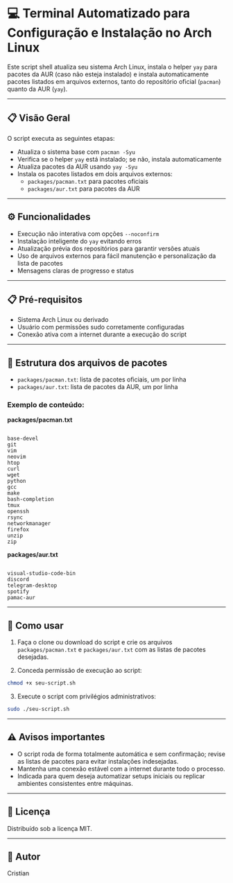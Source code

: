 # 💻 Terminal Automatizado para Configuração e Instalação no Arch Linux

Este script shell atualiza seu sistema Arch Linux, instala o helper `yay` para pacotes da AUR (caso não esteja instalado) e instala automaticamente pacotes listados em arquivos externos, tanto do repositório oficial (`pacman`) quanto da AUR (`yay`).

---

## 📋 Visão Geral

O script executa as seguintes etapas:

- Atualiza o sistema base com `pacman -Syu`
- Verifica se o helper `yay` está instalado; se não, instala automaticamente
- Atualiza pacotes da AUR usando `yay -Syu`
- Instala os pacotes listados em dois arquivos externos:
  - `packages/pacman.txt` para pacotes oficiais
  - `packages/aur.txt` para pacotes da AUR

---

## ⚙️ Funcionalidades

- Execução não interativa com opções `--noconfirm`
- Instalação inteligente do `yay` evitando erros
- Atualização prévia dos repositórios para garantir versões atuais
- Uso de arquivos externos para fácil manutenção e personalização da lista de pacotes
- Mensagens claras de progresso e status

---

## 📋 Pré-requisitos

- Sistema Arch Linux ou derivado
- Usuário com permissões sudo corretamente configuradas
- Conexão ativa com a internet durante a execução do script

---

## 📂 Estrutura dos arquivos de pacotes

- `packages/pacman.txt`: lista de pacotes oficiais, um por linha
- `packages/aur.txt`: lista de pacotes da AUR, um por linha

### Exemplo de conteúdo:

**packages/pacman.txt**

```

base-devel
git
vim
neovim
htop
curl
wget
python
gcc
make
bash-completion
tmux
openssh
rsync
networkmanager
firefox
unzip
zip

```

**packages/aur.txt**

```

visual-studio-code-bin
discord
telegram-desktop
spotify
pamac-aur

````

---

## 🚀 Como usar

1. Faça o clone ou download do script e crie os arquivos `packages/pacman.txt` e `packages/aur.txt` com as listas de pacotes desejadas.

2. Conceda permissão de execução ao script:

```bash
chmod +x seu-script.sh
````

3. Execute o script com privilégios administrativos:

```bash
sudo ./seu-script.sh
```

---

## ⚠️ Avisos importantes

* O script roda de forma totalmente automática e sem confirmação; revise as listas de pacotes para evitar instalações indesejadas.
* Mantenha uma conexão estável com a internet durante todo o processo.
* Indicada para quem deseja automatizar setups iniciais ou replicar ambientes consistentes entre máquinas.

---

## 📝 Licença

Distribuído sob a licença MIT.

---

## 👤 Autor

Cristian

